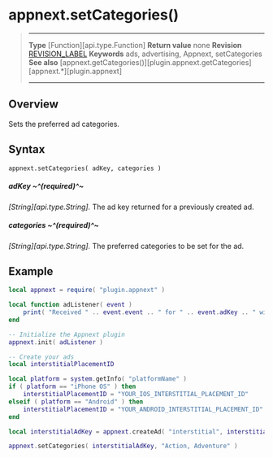 # appnext.setCategories()

> --------------------- ------------------------------------------------------------------------------------------
> __Type__              [Function][api.type.Function]
> __Return value__      none
> __Revision__          [REVISION_LABEL](REVISION_URL)
> __Keywords__          ads, advertising, Appnext, setCategories
> __See also__          [appnext.getCategories()][plugin.appnext.getCategories]
>						[appnext.*][plugin.appnext]
> --------------------- ------------------------------------------------------------------------------------------


## Overview

Sets the preferred ad categories.


## Syntax

	appnext.setCategories( adKey, categories )

##### adKey ~^(required)^~
_[String][api.type.String]._ The ad key returned for a previously created ad.

##### categories ~^(required)^~
_[String][api.type.String]._ The preferred categories to be set for the ad.


## Example

``````lua
local appnext = require( "plugin.appnext" )

local function adListener( event )
	print( "Received " .. event.event .. " for " .. event.adKey .. " with message: " .. event.message )
end

-- Initialize the Appnext plugin
appnext.init( adListener )

-- Create your ads
local interstitialPlacementID

local platform = system.getInfo( "platformName" )
if ( platform == "iPhone OS" ) then
    interstitialPlacementID = "YOUR_IOS_INTERSTITIAL_PLACEMENT_ID"
elseif ( platform == "Android" ) then
    interstitialPlacementID = "YOUR_ANDROID_INTERSTITIAL_PLACEMENT_ID"
end

local interstitialAdKey = appnext.createAd( "interstitial", interstitialPlacementID )

appnext.setCategories( interstitialAdKey, "Action, Adventure" )
``````

